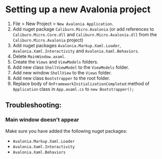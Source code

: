 # Setting up a new Avalonia project

1. File > New Project > `New Avalonia Application`.
2. Add nuget package `Caliburn.Micro.Avalonia` (or add references to `Caliburn.Micro.Core.dll` and `Caliburn.Micro.Avalonia.dll` from the `Caliburn.Micro.Avalonia` project)
3. Add nuget packages `Avalonia.Markup.Xaml.Loader`, `Avalonia.Xaml.Interactivity` and `Avalonia.Xaml.Behaviors`.
4. Delete `MainWindow.axaml`.
5. Create the `Views` and `ViewModels` folders.
6. Add new class `ShellViewModel` to the `ViewModels` folder.
7. Add new window `ShellView` to the `Views` folder.
8. Add new class `Bootstrapper` to the root folder.
9. Replace body of `OnFrameworkInitializationCompleted` method of `Application` class in `App.axaml.cs` to `new Bootstrapper();`

## Troubleshooting:

### Main window doesn't appear

Make sure you have added the following nuget packages:
* `Avalonia.Markup.Xaml.Loader`
* `Avalonia.Xaml.Interactivity` 
* `Avalonia.Xaml.Behaviors`
